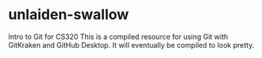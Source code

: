 # unlaiden-swallow
Intro to Git for CS320
This is a compiled resource for using Git with GitKraken and GitHub Desktop. It will eventually be compiled to look pretty. 
